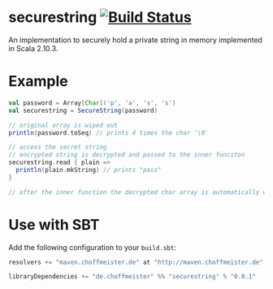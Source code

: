 # securestring [![Build Status](https://travis-ci.org/choffmeister/securestring.png?branch=master)](https://travis-ci.org/choffmeister/securestring)

An implementation to securely hold a private string in memory implemented in Scala 2.10.3.

# Example

```scala
val password = Array[Char]('p', 'a', 's', 's')
val securestring = SecureString(password)

// original array is wiped out
println(password.toSeq) // prints 4 times the char '\0'

// access the secret string
// encrypted string is decrypted and passed to the inner funciton
securestring.read { plain =>
  println(plain.mkString) // prints "pass"
}

// after the inner function the decrypted char array is automatically wiped out
```

# Use with SBT

Add the following configuration to your `build.sbt`:

```scala
resolvers += "maven.choffmeister.de" at "http://maven.choffmeister.de"

libraryDependencies += "de.choffmeister" %% "securestring" % "0.0.1"
```
